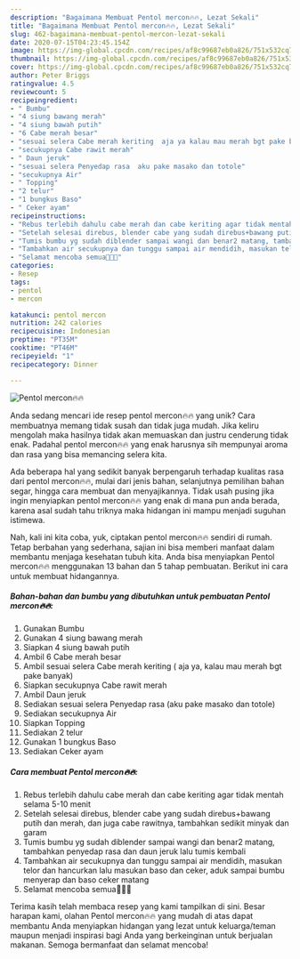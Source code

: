 ```yaml
---
description: "Bagaimana Membuat Pentol mercon🔥🔥, Lezat Sekali"
title: "Bagaimana Membuat Pentol mercon🔥🔥, Lezat Sekali"
slug: 462-bagaimana-membuat-pentol-mercon-lezat-sekali
date: 2020-07-15T04:23:45.154Z
image: https://img-global.cpcdn.com/recipes/af8c99687eb0a826/751x532cq70/pentol-mercon🔥🔥-foto-resep-utama.jpg
thumbnail: https://img-global.cpcdn.com/recipes/af8c99687eb0a826/751x532cq70/pentol-mercon🔥🔥-foto-resep-utama.jpg
cover: https://img-global.cpcdn.com/recipes/af8c99687eb0a826/751x532cq70/pentol-mercon🔥🔥-foto-resep-utama.jpg
author: Peter Briggs
ratingvalue: 4.5
reviewcount: 5
recipeingredient:
- " Bumbu"
- "4 siung bawang merah"
- "4 siung bawah putih"
- "6 Cabe merah besar"
- "sesuai selera Cabe merah keriting  aja ya kalau mau merah bgt pake banyak"
- "secukupnya Cabe rawit merah"
- " Daun jeruk"
- "sesuai selera Penyedap rasa  aku pake masako dan totole"
- "secukupnya Air"
- " Topping"
- "2 telur"
- "1 bungkus Baso"
- " Ceker ayam"
recipeinstructions:
- "Rebus terlebih dahulu cabe merah dan cabe keriting agar tidak mentah selama 5-10 menit"
- "Setelah selesai direbus, blender cabe yang sudah direbus+bawang putih dan merah, dan juga cabe rawitnya, tambahkan sedikit minyak dan garam"
- "Tumis bumbu yg sudah diblender sampai wangi dan benar2 matang, tambahkan penyedap rasa dan daun jeruk lalu tumis kembali"
- "Tambahkan air secukupnya dan tunggu sampai air mendidih, masukan telor dan hancurkan lalu masukan baso dan ceker, aduk sampai bumbu menyerap dan baso ceker matang"
- "Selamat mencoba semua🤩🤩🤩"
categories:
- Resep
tags:
- pentol
- mercon

katakunci: pentol mercon 
nutrition: 242 calories
recipecuisine: Indonesian
preptime: "PT35M"
cooktime: "PT46M"
recipeyield: "1"
recipecategory: Dinner

---
```



![Pentol mercon🔥🔥](https://img-global.cpcdn.com/recipes/af8c99687eb0a826/751x532cq70/pentol-mercon🔥🔥-foto-resep-utama.jpg)

Anda sedang mencari ide resep pentol mercon🔥🔥 yang unik? Cara membuatnya memang tidak susah dan tidak juga mudah. Jika keliru mengolah maka hasilnya tidak akan memuaskan dan justru cenderung tidak enak. Padahal pentol mercon🔥🔥 yang enak harusnya sih mempunyai aroma dan rasa yang bisa memancing selera kita.

Ada beberapa hal yang sedikit banyak berpengaruh terhadap kualitas rasa dari pentol mercon🔥🔥, mulai dari jenis bahan, selanjutnya pemilihan bahan segar, hingga cara membuat dan menyajikannya. Tidak usah pusing jika ingin menyiapkan pentol mercon🔥🔥 yang enak di mana pun anda berada, karena asal sudah tahu triknya maka hidangan ini mampu menjadi suguhan istimewa.




Nah, kali ini kita coba, yuk, ciptakan pentol mercon🔥🔥 sendiri di rumah. Tetap berbahan yang sederhana, sajian ini bisa memberi manfaat dalam membantu menjaga kesehatan tubuh kita. Anda bisa menyiapkan Pentol mercon🔥🔥 menggunakan 13 bahan dan 5 tahap pembuatan. Berikut ini cara untuk membuat hidangannya.

<!--inarticleads1-->

##### Bahan-bahan dan bumbu yang dibutuhkan untuk pembuatan Pentol mercon🔥🔥:

1. Gunakan  Bumbu
1. Gunakan 4 siung bawang merah
1. Siapkan 4 siung bawah putih
1. Ambil 6 Cabe merah besar
1. Ambil sesuai selera Cabe merah keriting ( aja ya, kalau mau merah bgt pake banyak)
1. Siapkan secukupnya Cabe rawit merah
1. Ambil  Daun jeruk
1. Sediakan sesuai selera Penyedap rasa  (aku pake masako dan totole)
1. Sediakan secukupnya Air
1. Siapkan  Topping
1. Sediakan 2 telur
1. Gunakan 1 bungkus Baso
1. Sediakan  Ceker ayam




<!--inarticleads2-->

##### Cara membuat Pentol mercon🔥🔥:

1. Rebus terlebih dahulu cabe merah dan cabe keriting agar tidak mentah selama 5-10 menit
1. Setelah selesai direbus, blender cabe yang sudah direbus+bawang putih dan merah, dan juga cabe rawitnya, tambahkan sedikit minyak dan garam
1. Tumis bumbu yg sudah diblender sampai wangi dan benar2 matang, tambahkan penyedap rasa dan daun jeruk lalu tumis kembali
1. Tambahkan air secukupnya dan tunggu sampai air mendidih, masukan telor dan hancurkan lalu masukan baso dan ceker, aduk sampai bumbu menyerap dan baso ceker matang
1. Selamat mencoba semua🤩🤩🤩




Terima kasih telah membaca resep yang kami tampilkan di sini. Besar harapan kami, olahan Pentol mercon🔥🔥 yang mudah di atas dapat membantu Anda menyiapkan hidangan yang lezat untuk keluarga/teman maupun menjadi inspirasi bagi Anda yang berkeinginan untuk berjualan makanan. Semoga bermanfaat dan selamat mencoba!
